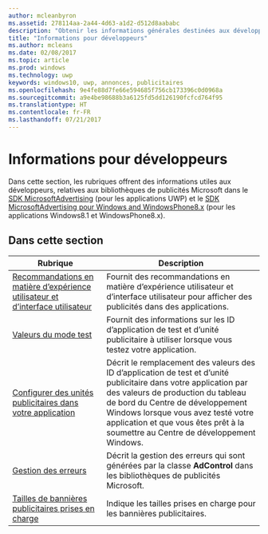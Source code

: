 ```yaml
---
author: mcleanbyron
ms.assetid: 278114aa-2a44-4d63-a1d2-d512d8aababc
description: "Obtenir les informations générales destinées aux développeurs, relatives aux bibliothèques de publicités Microsoft."
title: "Informations pour développeurs"
ms.author: mcleans
ms.date: 02/08/2017
ms.topic: article
ms.prod: windows
ms.technology: uwp
keywords: windows10, uwp, annonces, publicitaires
ms.openlocfilehash: 9e4fe88d7fe66e594685f756cb173396c0d0968a
ms.sourcegitcommit: a9e4be98688b3a6125fd5dd126190fcfcd764f95
ms.translationtype: HT
ms.contentlocale: fr-FR
ms.lasthandoff: 07/21/2017
---
```

# <a name="developer-information"></a>Informations pour développeurs

Dans cette section, les rubriques offrent des informations utiles aux développeurs, relatives aux bibliothèques de publicités Microsoft dans le [SDK MicrosoftAdvertising](http://aka.ms/ads-sdk-uwp) (pour les applications UWP) et le [SDK MicrosoftAdvertising pour Windows and WindowsPhone8.x](http://aka.ms/store-8-sdk) (pour les applications Windows8.1 et WindowsPhone8.x).


## <a name="in-this-section"></a>Dans cette section

| Rubrique                                                                                                       | Description                 |
|-------------------------------------------------------------------------------------------------------------|-----------------------------|
| [Recommandations en matière d’expérience utilisateur et d’interface utilisateur](ui-and-user-experience-guidelines.md) |  Fournit des recommandations en matière d’expérience utilisateur et d’interface utilisateur pour afficher des publicités dans des applications.  |
| [Valeurs du mode test](test-mode-values.md)        |  Fournit des informations sur les ID d’application de test et d’unité publicitaire à utiliser lorsque vous testez votre application.   |
| [Configurer des unités publicitaires dans votre application](set-up-ad-units-in-your-app.md)      | Décrit le remplacement des valeurs des ID d’application de test et d’unité publicitaire dans votre application par des valeurs de production du tableau de bord du Centre de développement Windows lorsque vous avez testé votre application et que vous êtes prêt à la soumettre au Centre de développement Windows.   |
| [Gestion des erreurs](error-handling-with-advertising-libraries.md)                                    |  Décrit la gestion des erreurs qui sont générées par la classe **AdControl** dans les bibliothèques de publicités Microsoft.   |
| [Tailles de bannières publicitaires prises en charge](supported-ad-sizes-for-banner-ads.md)                                    |  Indique les tailles prises en charge pour les bannières publicitaires.   |



 

 
